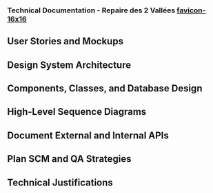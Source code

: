 ### Technical Documentation - Repaire des 2 Vallées [favicon-16x16](https://github.com/Cyprien-GEHU/Repaires_des_2_vallees/blob/bryan/Stage%201/Documents/Part%201/favicon.ico)

## User Stories and Mockups

## Design System Architecture

## Components, Classes, and Database Design

## High-Level Sequence Diagrams

## Document External and Internal APIs

## Plan SCM and QA Strategies

## Technical Justifications